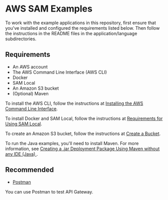 # AWS SAM Examples #

To work with the example applications in this repository, first ensure that you've installed and configured the requirements listed below. Then follow the instructions in the README files in the application/language subdirectories.

## Requirements ##

* An AWS account
* The AWS Command Line Interface (AWS CLI)
* Docker
* SAM Local
* An Amazon S3 bucket
* (Optional) Maven

To install the AWS CLI, follow the instructions at [Installing the AWS Command Line Interface](http://docs.aws.amazon.com/cli/latest/userguide/installing.html).

To install Docker and SAM Local, follow the instructions at [Requirements for Using SAM Local](http://docs.aws.amazon.com/lambda/latest/dg/test-sam-local.html#sam-cli-requirements).

To create an Amazon S3 bucket, follow the instructions at [Create a Bucket](http://docs.aws.amazon.com/AmazonS3/latest/gsg/CreatingABucket.html).

To run the Java examples, you'll need to install Maven. For more information, see [Creating a .jar Deployment Package Using Maven without any IDE (Java) ](http://docs.aws.amazon.com/lambda/latest/dg/java-create-jar-pkg-maven-no-ide.html).

## Recommended ##

* [Postman](https://www.getpostman.com/)

You can use Postman to test API Gateway.
